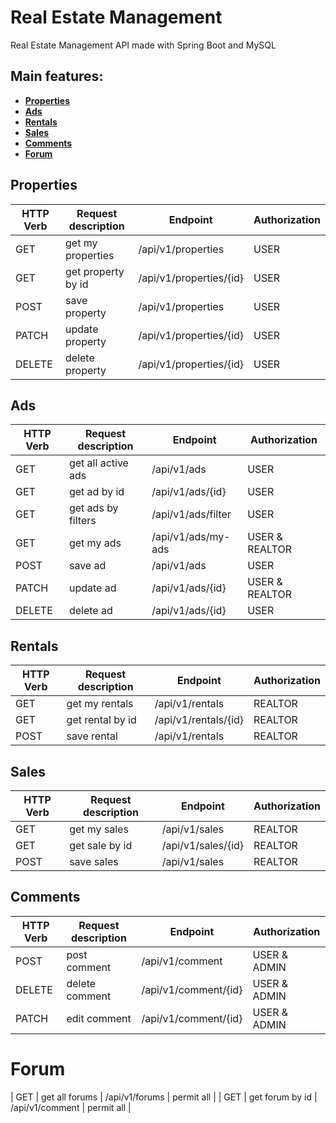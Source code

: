 # Real Estate Management
Real Estate Management API made with Spring Boot and MySQL

## Main features:
- **[Properties](#properties)**
- **[Ads](#ads)**
- **[Rentals](#rentals)**
- **[Sales](#sales)**
- **[Comments](#comments)**
- **[Forum](#forum)**

## Properties
| HTTP Verb | Request description    | Endpoint                         | Authorization    |
|-----------|------------------------|----------------------------------|------------------|
| GET       | get my properties      | /api/v1/properties               | USER             |
| GET       | get property by id     | /api/v1/properties/{id}          | USER             |
| POST      | save property          | /api/v1/properties               | USER             |
| PATCH     | update property        | /api/v1/properties/{id}          | USER             |
| DELETE    | delete property        | /api/v1/properties/{id}          | USER             |


## Ads
| HTTP Verb | Request description    | Endpoint                         | Authorization    |
|-----------|------------------------|----------------------------------|------------------|
| GET       | get all active ads     | /api/v1/ads                      | USER             |
| GET       | get ad by id           | /api/v1/ads/{id}                 | USER             |
| GET       | get ads by filters     | /api/v1/ads/filter               | USER             |
| GET       | get my ads             | /api/v1/ads/my-ads               | USER & REALTOR   |
| POST      | save ad                | /api/v1/ads                      | USER             |
| PATCH     | update ad              | /api/v1/ads/{id}                 | USER & REALTOR   |
| DELETE    | delete ad              | /api/v1/ads/{id}                 | USER             |


## Rentals
| HTTP Verb | Request description    | Endpoint                         | Authorization    |
|-----------|------------------------|----------------------------------|------------------|
| GET       | get my rentals         | /api/v1/rentals                  | REALTOR          |
| GET       | get rental by id       | /api/v1/rentals/{id}             | REALTOR          |
| POST      | save rental            | /api/v1/rentals                  | REALTOR          |


## Sales
| HTTP Verb | Request description    | Endpoint                         | Authorization    |
|-----------|------------------------|----------------------------------|------------------|
| GET       | get my sales           | /api/v1/sales                    | REALTOR          |
| GET       | get sale by id         | /api/v1/sales/{id}               | REALTOR          |
| POST      | save sales             | /api/v1/sales                    | REALTOR          |


## Comments
| HTTP Verb | Request description     | Endpoint                         | Authorization    |
|-----------|-------------------------|----------------------------------|------------------|
| POST      | post comment            | /api/v1/comment                  | USER & ADMIN     |
| DELETE    | delete comment          | /api/v1/comment/{id}             | USER & ADMIN     |
| PATCH     | edit comment            | /api/v1/comment/{id}             | USER & ADMIN     |

# Forum
| GET      | get all forums           | /api/v1/forums                   | permit all       |
| GET      | get forum by id          | /api/v1/comment                  | permit all       |
